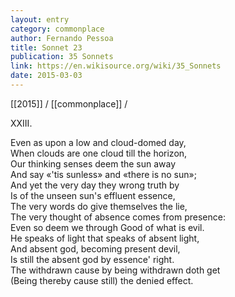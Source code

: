 ```yaml
---
layout: entry
category: commonplace
author: Fernando Pessoa
title: Sonnet 23
publication: 35 Sonnets
link: https://en.wikisource.org/wiki/35_Sonnets
date: 2015-03-03
---
```


[[2015]] / [[commonplace]] / 

XXIII.

Even as upon a low and cloud-domed day,
<br>When clouds are one cloud till the horizon,
<br>Our thinking senses deem the sun away
<br>And say «'tis sunless» and «there is no sun»;
<br>And yet the very day they wrong truth by
<br>Is of the unseen sun's effluent essence,
<br>The very words do give themselves the lie,
<br>The very thought of absence comes from presence:
<br>Even so deem we through Good of what is evil.
<br>He speaks of light that speaks of absent light,
<br>And absent god, becoming present devil,
<br>Is still the absent god by essence' right.
<br>The withdrawn cause by being withdrawn doth get
<br>(Being thereby cause still) the denied effect. 